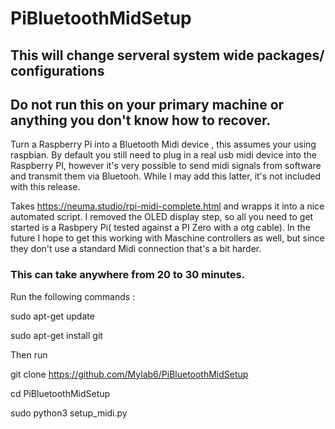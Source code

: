 # PiBluetoothMidSetup

## This will change serveral system wide packages/ configurations 
## Do not run this on your primary machine or anything you don't know how to recover. 
Turn a Raspberry Pi into a Bluetooth Midi device , this assumes your using raspbian.
By default you still need to plug in a real usb midi device into the Raspberry PI, however it's very possible to send midi signals from software and transmit them via Bluetooh. While I may add this latter, it's not included with this release.  


Takes https://neuma.studio/rpi-midi-complete.html and wrapps it into a nice automated script. 
I removed the OLED display step, so all you need to get started is a Rasbpery Pi( tested against a PI Zero with a otg cable). 
In the future I hope to get this working with Maschine controllers as well, but since they don't use a standard Midi connection that's a bit harder.  


### This can take anywhere from 20 to 30 minutes.

Run the following commands : 

sudo apt-get update


sudo apt-get install  git


Then run 

git clone https://github.com/Mylab6/PiBluetoothMidSetup

cd PiBluetoothMidSetup


sudo python3 setup_midi.py
